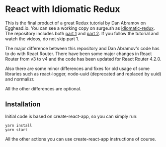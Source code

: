 # React with Idiomatic Redux

This is the final product of a great Redux tutorial by Dan Abramov on Egghead.io. You can see a working copy on surge.sh as [idiomatic-redux](http://idiomatic-redux.surge.sh/). The repository includes both [part 1](https://egghead.io/courses/getting-started-with-redux) and [part 2](https://egghead.io/courses/building-react-applications-with-idiomatic-redux). If you follow the tutorial and watch the videos, do not skip part 1.

The major difference between this repository and Dan Abramov's code has to do with React Router. There have been some major changes in React Router from v3 to v4 and the code has been updated for React Router 4.2.0.

Also there are some minor differences and fixes for old usage of some libraries such as react-logger, node-uuid (deprecated and replaced by uuid) and normalizr.

All the other differences are optional.

## Installation

Initial code is based on create-react-app, so you can simply run:

```
yarn install
yarn start
```

All the other actions you can use create-react-app instructions of course.
